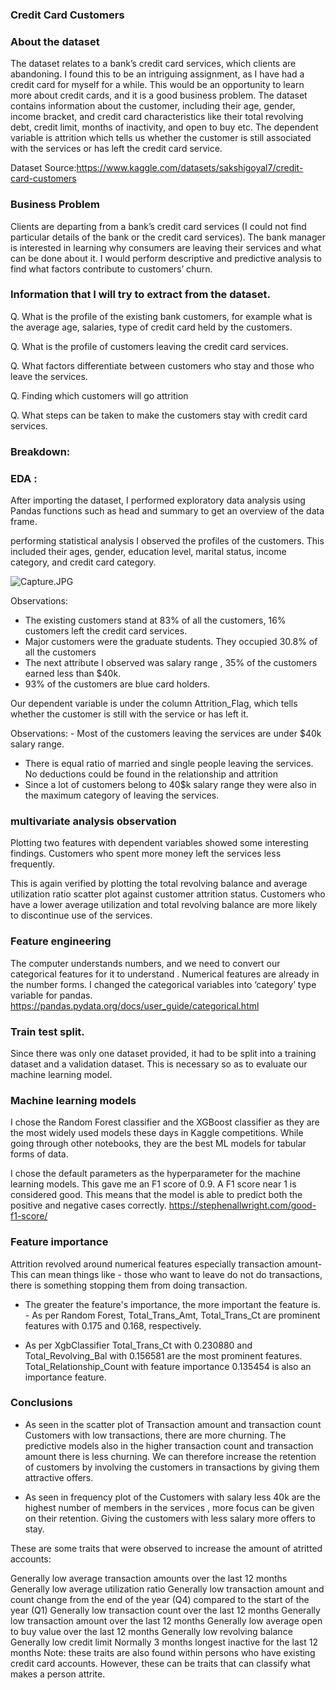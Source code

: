### Credit Card Customers

### About the dataset

The dataset relates to a bank’s credit card services, which clients are abandoning. I found this to be an intriguing assignment, as I have had a credit card for myself for a while. This would be an opportunity to learn more about credit cards, and it is a good business problem. The dataset contains information about the customer, including their age, gender, income bracket, and credit card characteristics like their total revolving debt, credit limit, months of inactivity, and open to buy etc. The dependent variable is attrition which tells us whether the customer is still associated with the services or has left the credit card service.

Dataset Source:https://www.kaggle.com/datasets/sakshigoyal7/credit-card-customers

### Business Problem

Clients are departing from a bank’s credit card services (I could not find particular details of the bank or the credit card services). The bank manager is interested in learning why consumers are leaving their services and what can be done about it. I would perform descriptive and predictive analysis to find what factors contribute to customers’ churn.

### Information that I will try to extract from the dataset.

Q. What is the profile of the existing bank customers, for example what is the average age, salaries, type of credit card held by the customers.

Q. What is the profile of customers leaving the credit card services.

Q. What factors differentiate between customers who stay and those who leave the services.

Q. Finding which customers will go attrition

Q. What steps can be taken to make the customers stay with credit card services.

### Breakdown:

### EDA :

After importing the dataset, I performed exploratory data analysis using Pandas functions such as head and summary to get an overview of the data frame.

performing statistical analysis I observed the profiles of the customers. This included their ages, gender, education level, marital status, income category, and credit card category. 

![Capture.JPG](http://localhost:8888/lab/tree/Desktop/Workspace/Projects/Credit_Card/Images/Capture.jpg)

Observations:

- The existing customers stand at 83% of all the customers, 16% customers left the credit card services.
- Major customers were the graduate students. They occupied 30.8% of all the customers
- The next attribute I observed was salary range , 35% of the customers earned less than $40k.
- 93% of the customers are blue card holders.

Our dependent variable is under the column Attrition_Flag, which tells whether the customer is still with the service or has left it.

Observations: - Most of the customers leaving the services are under $40k salary range.

- There is equal ratio of married and single people leaving the services. No deductions could be found in the relationship and attrition
- Since a lot of customers  belong to 40$k salary range they were also in the maximum category of leaving the services.

### multivariate analysis observation

Plotting two features with dependent variables showed some interesting findings. Customers who spent more money left the services less frequently.

This is again verified by plotting the total revolving balance and average utilization ratio scatter plot against customer attrition status. Customers who have a lower average utilization and total revolving balance are more likely to discontinue use of the services.

### Feature engineering

The computer understands numbers, and we need to convert our categorical features for it to understand . Numerical features are already in the number forms. I changed the categorical variables into ‘category’ type variable for pandas. https://pandas.pydata.org/docs/user_guide/categorical.html

### Train test split.

Since there was only one dataset provided, it had to be split into a training dataset and a validation dataset. This is necessary so as to evaluate our machine learning model.

### Machine learning models

I chose the Random Forest classifier and the XGBoost classifier as they are the most widely used models these days in Kaggle competitions. While going through other notebooks, they are the best ML models for tabular forms of data.

I chose the default parameters as the hyperparameter for the machine learning models. This gave me an F1 score of 0.9. A F1 score near 1 is considered good. This means that the model is able to predict both the positive and negative cases correctly. https://stephenallwright.com/good-f1-score/

### Feature importance

Attrition revolved around numerical features especially transaction amount-
This can mean things like - those who want to leave do not do transactions, there is something stopping them from doing transaction.

- The greater the feature's importance, the more important the feature is. - As per Random Forest, Total_Trans_Amt, Total_Trans_Ct are prominent features with 0.175 and 0.168, respectively.

- As per XgbClassifier Total_Trans_Ct with 0.230880 and Total_Revolving_Bal with 0.156581 are the most prominent features. Total_Relationship_Count with feature importance 0.135454 is also an importance feature.

### Conclusions


- As seen in the scatter plot of Transaction amount and transaction count Customers with low transactions, there are more churning. The predictive models also in the higher transaction count and transaction amount there is less churning. We can therefore increase the retention of customers by involving the customers in transactions by giving them attractive offers.

- As seen in frequency plot of the Customers with salary less 40k are the highest number of members in the services , more focus can be given on their retention. Giving the customers with less salary more offers to stay.


These are some traits that were observed to increase the amount of atritted accounts:

Generally low average transaction amounts over the last 12 months
Generally low average utilization ratio
Generally low transaction amount and count change from the end of the year (Q4) compared to the start of the year (Q1)
Generally low transaction count over the last 12 months
Generally low transaction amount over the last 12 months
Generally low average open to buy value over the last 12 months
Generally low revolving balance
Generally low credit limit
Normally 3 months longest inactive for the last 12 months
Note: these traits are also found within persons who have existing credit card accounts. However, these can be traits that can classify what makes a person attrite.